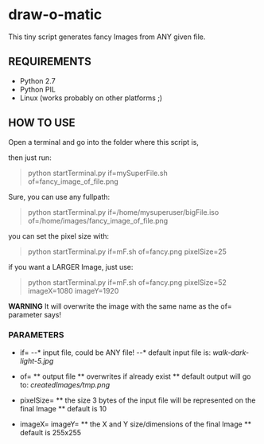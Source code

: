 # draw-o-matic #

This tiny script generates fancy Images from ANY given file.


## REQUIREMENTS ##

* Python 2.7
* Python PIL
* Linux (works probably on other platforms ;)


## HOW TO USE ##

Open a terminal and go into the folder where this script is,

then just run:
>    python startTerminal.py if=mySuperFile.sh of=fancy_image_of_file.png

Sure, you can use any fullpath:
>    python startTerminal.py if=/home/mysuperuser/bigFile.iso of=/home/images/fancy_image_of_file.png

you can set the pixel size with:
>    python startTerminal.py if=mF.sh of=fancy.png pixelSize=25

if you want a LARGER Image, just use:
>    python startTerminal.py if=mF.sh of=fancy.png pixelSize=52 imageX=1080 imageY=1920

**WARNING** It will overwrite the image with the same name as the of= parameter says!


### PARAMETERS ###

* if=
--* input file, could be ANY file!
--* default input file is: *walk-dark-light-5.jpg*

* of=
** output file
** overwrites if already exist
** default output will go to: *createdImages/tmp.png*

* pixelSize=
** the size 3 bytes of the input file will be represented on the final Image
** default is 10

* imageX= imageY=
** the X and Y size/dimensions of the final Image
** default is 255x255